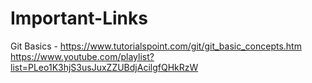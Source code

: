 # Important-Links

Git Basics -  https://www.tutorialspoint.com/git/git_basic_concepts.htm
https://www.youtube.com/playlist?list=PLeo1K3hjS3usJuxZZUBdjAcilgfQHkRzW
